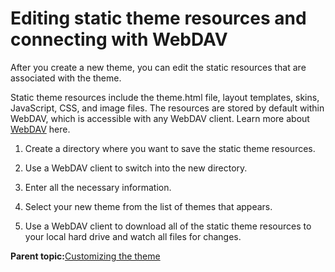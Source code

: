 # Editing static theme resources and connecting with WebDAV 

After you create a new theme, you can edit the static resources that are associated with the theme.

Static theme resources include the theme.html file, layout templates, skins, JavaScript, CSS, and image files. The resources are stored by default within WebDAV, which is accessible with any WebDAV client. Learn more about [WebDAV](../wcm/wcm_webdav_overview.md#) here.

1.  Create a directory where you want to save the static theme resources.

2.  Use a WebDAV client to switch into the new directory.

3.  Enter all the necessary information.

4.  Select your new theme from the list of themes that appears.

5.  Use a WebDAV client to download all of the static theme resources to your local hard drive and watch all files for changes.


**Parent topic:**[Customizing the theme ](../dev-theme/themeopt_cust.md)

